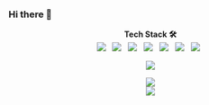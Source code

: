 ### Hi there 👋
<p align="center">
</p>
<p align="center">
    <b> Tech Stack 🛠</b><br>
    <img src="https://img.shields.io/badge/HTML5-E34F26?style=flat-square&logo=HTML5&logoColor=white"/></a> &nbsp
    <img src="https://img.shields.io/badge/CSS3-1572B6?style=flat-square&logo=CSS3&logoColor=white"/></a> &nbsp
    <img src="https://img.shields.io/badge/JavaScript-F7DF1E?style=flat-square&logo=JavaScript&logoColor=white"/></a> &nbsp
    <img src="https://img.shields.io/badge/React-61DAFB?style=flat-square&logo=React&logoColor=white"/></a> &nbsp
    <img src="https://img.shields.io/badge/Redux-764ABC?style=flat-square&logo=Redux&logoColor=white"/></a> &nbsp
    <img src="https://img.shields.io/badge/React Router-CA4245?style=flat-square&logo=ReactRouter&logoColor=white"/></a> &nbsp
    <img src="https://img.shields.io/badge/Firebase-FFCA28?style=flat-square&logo=Firebase&logoColor=white"/></a> &nbsp
</p>

<p align="center">
    <a href="https://velog.io/@dowon938">
        <img src="https://img.shields.io/badge/velog-20c997?style=flat-square&logo=Vimeo&logoColor=white&link=https://velog.io/@dowon938"/>
    </a>
</p>

<p align="center">
    <img src="https://github-readme-stats.vercel.app/api?username=dowon938&show_icons=true&theme=gotham"/><br>
    <img src="https://github-readme-stats.vercel.app/api/top-langs/?username=dowon938&layout=compact&theme=gotham&langs_count=6&card_width=445"/>
</p>

<!--
**dowon938/dowon938** is a ✨ _special_ ✨ repository because its `README.md` (this file) appears on your GitHub profile.

Here are some ideas to get you started:

- 🔭 I’m currently working on ...
- 🌱 I’m currently learning ...
- 👯 I’m looking to collaborate on ...
- 🤔 I’m looking for help with ...
- 💬 Ask me about ...
- 📫 How to reach me: ...
- 😄 Pronouns: ...
- ⚡ Fun fact: ...
-->
